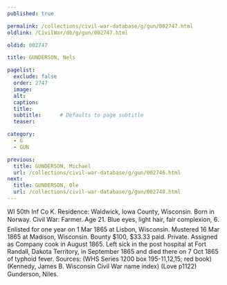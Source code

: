 ```yaml
---
published: true

permalink: /collections/civil-war-database/g/gun/002747.html
oldlink: /CivilWar/db/g/gun/002747.html

oldid: 002747

title: GUNDERSON, Nels

pagelist:
  exclude: false
  order: 2747
  image: 
  alt:
  caption:
  title:
  subtitle:      # Defaults to page subtitle
  teaser:

category: 
  - G 
  - GUN

previous:
  title: GUNDERSON, Michael
  url: /collections/civil-war-database/g/gun/002746.html  
next:
  title: GUNDERSON, Ole
  url: /collections/civil-war-database/g/gun/002748.html   
---
```

WI 50th Inf Co K. Residence: Waldwick, Iowa County, Wisconsin. Born in Norway. Civil War: Farmer. Age 21. Blue eyes, light hair, fair complexion, 6&#146;. Enlisted for one year on 1 Mar 1865 at Lisbon, Wisconsin. Mustered 16 Mar 1865 at Madison, Wisconsin. Bounty $100, $33.33 paid. Private. Assigned as Company cook in August 1865. Left sick in the post hospital at Fort Randall, Dakota Territory, in September 1865 and died there on 7 Oct 1865 of typhoid fever. Sources: (WHS Series 1200 box 195-11,12,15; red book) (Kennedy, James B. Wisconsin Civil War name index) (Love p1122) &#147;Gunderson, Niles&#148;.